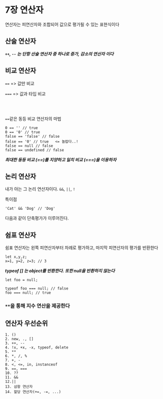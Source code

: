 # 7장 연산자

연산자는 피연산자와 조합되어 값으로 평가될 수 있는 표현식이다

## 산술 연산자

**_`++`, `--` 는 단항 산술 연산자 중 하나로 증가, 감소의 연산자 이다_**

## 비교 연산자

`==` => 값만 비교 <br>

`===` => 값과 타입 비교

<br><br>

`==`같은 동등 비교 연산자의 마법

```
0 == '' // true
0 == '0' // true
false == 'false' // false
false == '0' // true   <= 놀랍다..!
false == null // false
false == undefined // false
```

**_최대한 동등 비교 (==)를 지양하고 일치 비교 (===)을 이용하자_**

## 논리 연산자

내가 아는 그 논리 연산자이다. `&&`, `||`, `!` <br>

특이점

```
'Cat' && 'Dog' // 'Dog'
```

다음과 같이 단축평가가 이루어진다.

## 쉼표 연산자

쉼표 연산자는 왼쪽 피연산자부터 차례로 평가하고, 마지막 피연산자의 평가를 반환한다

```
let x,y,z;
x=1, y=2, z=3; // 3
```

**_typeof [] 는 object를 반환한다. 또한 null을 반환하지 않는다_**

```
let foo = null;

typeof foo === null; // false
foo === null; // true
```

### `**`을 통해 지수 연산을 제공한다

## 연산자 우선순위

```
1. ()
2. new, ., []
3. ++, --
4. !x, +x, -x, typeof, delete
5. **
6. *, /, %
7. +, -
8. <, <=, in, instanceof
9. ==, ===
10. ??
11. &&
12.||
13. 삼항 연산자
14. 할당 연산자(+=, -=, ...)
```
